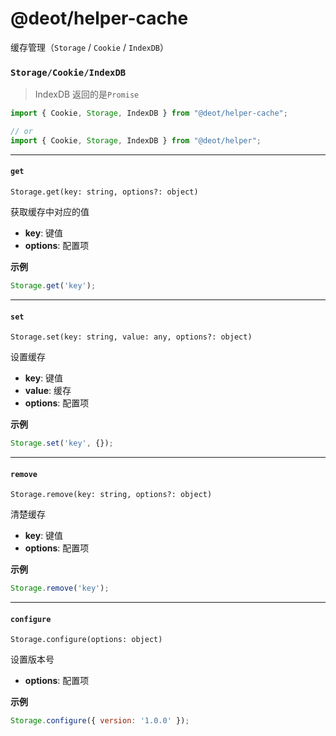 # @deot/helper-cache

缓存管理（`Storage` / `Cookie` / `IndexDB`）

### `Storage/Cookie/IndexDB`

> IndexDB 返回的是`Promise`

```js
import { Cookie, Storage, IndexDB } from "@deot/helper-cache";

// or
import { Cookie, Storage, IndexDB } from "@deot/helper";
```

---

#### `get`

`Storage.get(key: string, options?: object)`

获取缓存中对应的值

+ **key**: 键值
+ **options**: 配置项

**示例**
```js
Storage.get('key');
```

---

#### `set`

`Storage.set(key: string, value: any, options?: object)`

设置缓存

+ **key**: 键值
+ **value**: 缓存
+ **options**: 配置项

**示例**
```js
Storage.set('key', {});
```

---

#### `remove`

`Storage.remove(key: string, options?: object)`

清楚缓存

+ **key**: 键值
+ **options**: 配置项

**示例**
```js
Storage.remove('key');
```

---

#### `configure`

`Storage.configure(options: object)`

设置版本号

+ **options**: 配置项

**示例**
```js
Storage.configure({ version: '1.0.0' });
```
